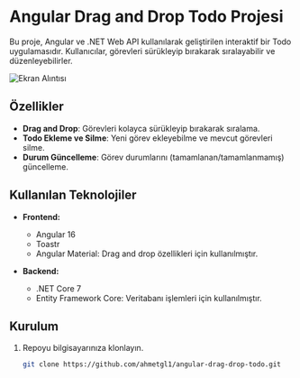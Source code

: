# Angular Drag and Drop Todo Projesi

Bu proje, Angular ve .NET Web API kullanılarak geliştirilen interaktif bir Todo uygulamasıdır. Kullanıcılar, görevleri sürükleyip bırakarak sıralayabilir ve düzenleyebilirler.

![Ekran Alıntısı](https://github.com/ahmetgl1/DragAndDrop/assets/81171832/92d48fab-78ee-44ed-8106-e005fefbde56)


## Özellikler

- **Drag and Drop**: Görevleri kolayca sürükleyip bırakarak sıralama.
- **Todo Ekleme ve Silme**: Yeni görev ekleyebilme ve mevcut görevleri silme.
- **Durum Güncelleme**: Görev durumlarını (tamamlanan/tamamlanmamış) güncelleme.

## Kullanılan Teknolojiler

- **Frontend:**
  - Angular 16
  - Toastr
  - Angular Material: Drag and drop özellikleri için kullanılmıştır.
    

- **Backend:**
  - .NET Core 7
  - Entity Framework Core: Veritabanı işlemleri için kullanılmıştır.
    

## Kurulum

1. Repoyu bilgisayarınıza klonlayın.
   ```sh
   git clone https://github.com/ahmetgl1/angular-drag-drop-todo.git

